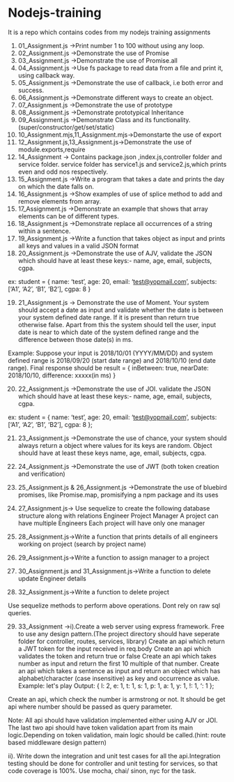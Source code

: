 # Nodejs-training
It is a repo which contains codes from my nodejs training assignments 
1. 01_Assignment.js ->Print number 1 to 100 without using any loop. 
2. 02_Assignment.js ->Demonstrate the use of Promise
3. 03_Assignment.js ->Demonstrate the use of Promise.all
4. 04_Assignment.js ->Use fs package to read data from a file and print it, using callback way.
5. 05_Assignment.js ->Demonstrate the use of callback, i.e both error and success.
6. 06_Assignment.js ->Demonstrate different ways to create an object.
7. 07_Assignment.js ->Demonstrate the use of prototype
8. 08_Assignment.js ->Demonstrate prototypical Inheritance
9. 09_Assignment.js ->Demonstrate Class and its functionality.(super/constructor/get/set/static)
10. 10_Assignment.mjs,11_Assignment.mjs->Demonstarte the use of export
11. 12_Assignment.js,13_Assignment.js->Demonstrate the use of module.exports,require 
12. 14_Assignment -> Contains package.json ,index.js,controller folder and service folder. service  folder has service1.js and service2.js,which prints even and odd nos respectively.
13. 15_Assignment.js ->Write a program that takes a date and prints the day on which the date falls on.
14. 16_Assignment.js ->Show examples of use of splice method to add and remove elements from array.
15. 17_Assignment.js ->Demonstrate an example that shows that array elements can be of different types.
16. 18_Assignment.js ->Demonstrate replace all occurrences of a string within a sentence.
17. 19_Assignment.js ->Write a function that takes object as input and prints all keys and values in a valid JSON format 
18. 20_Assignment.js ->Demonstrate the use of AJV, validate the JSON which should have at least these keys:-
name, age, email, subjects, cgpa.

ex: student = {
name: ‘test’,
age: 20,
email: ‘test@yopmail.com’,
subjects: [‘A1’, ‘A2’, ‘B1’, ‘B2’],
cgpa: 8
}

19. 21_Assignment.js -> Demonstrate the use of Moment. Your system should accept a date as input and validate whether the date is between your system defined date range. If it is present than return true otherwise false. Apart from this the system should tell the user, input date is near to which date of the system defined range and the difference between those date(s) in ms.

Example: Suppose your input is 2018/10/01 (YYYY/MM/DD) and system defined range is 2018/09/20 (start date range) and 2018/10/10 (end date range). Final response should be
result = {
inBetween: true,
nearDate: 2018/10/10,
difference: xxxxx(in ms)
}

20. 22_Assignment.js ->Demonstrate the use of JOI. validate the JSON which should have at least these keys:-
name, age, email, subjects, cgpa.

ex: student = {
name: ‘test’,
age: 20,
email: ‘test@yopmail.com’,
subjects: [‘A1’, ‘A2’, ‘B1’, ‘B2’],
cgpa: 8
};

21. 23_Assignment.js ->Demonstrate the use of chance, your system should always return a object where values for its keys are random.
Object should have at least these keys name, age, email, subjects, cgpa.

22. 24_Assignment.js ->Demonstrate the use of JWT (both token creation and verification)

23. 25_Assignment.js & 26_Assignment.js ->Demonstrate the use of bluebird promises, like Promise.map, promisifying a npm package and its uses

24. 27_Assignment.js-> Use sequelize to create the following database structure along with relations
Engineer
Project
Manager
	A project can have multiple Engineers
	Each project will have only one manager

25. 28_Assignment.js->Write a function that prints details of all engineers working on project (search by project name)
26. 29_Assignment.js->Write a function to assign manager to a project
27. 30_Assignment.js and  31_Assignment.js->Write a function to delete update Engineer details
28. 32_Assignment.js->Write a function to delete project

Use sequelize methods to perform above operations. Dont rely on raw sql queries.

29. 33_Assignment ->i).Create a web server using express framework. Free to use any design pattern.(The project directory should have seperate folder for controller, routes, services, library)
Create an api which return a JWT token for the input received in req.body
Create an api which validates the token and return true or false
Create an api which takes number as input and return the first 10 multiple of that number.
Create an api which takes a sentence as input and return an object which has alphabet/character (case insensitive) as key and occurrence as value.
Example: let's play
Output: {
l: 2,
e: 1,
t: 1,
s: 1,
p: 1,
a: 1,
y: 1,
!: 1,
‘: 1
};

Create an api, which check the number is armstrong or not. It should be get api where number should be passed as query parameter.


Note: All api should have validation implemented either using AJV or JOI.
	The last two api should have token validation apart from its main logic.Depending on token validation, main logic should be called.(hint: route based middleware design pattern)



ii). Write down the integration and unit test cases for all the api.Integration testing should be done for controller and unit testing for services, so that code coverage is 100%.
Use mocha, chai/ sinon, nyc for the task. 

